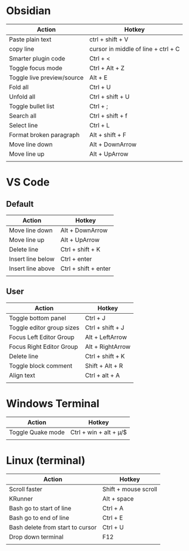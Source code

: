 # Obsidian
| Action                     | Hotkey                              |
| -------------------------- | ----------------------------------- |
| Paste plain text           | ctrl + shift + V                    |
| copy line                  | cursor in middle of line + ctrl + C |
| Smarter plugin code        | Ctrl + <                            |
| Toggle focus mode          | Ctrl + Alt + Z                      |
| Toggle live preview/source | Alt + E                             |
| Fold all                   | Ctrl + U                            |
| Unfold all                 | Ctrl + shift + U                    |
| Toggle bullet list         | Ctrl + ;                            |
| Search all                 | Ctrl + shift + f                    |
| Select line                | Ctrl + L                            |
| Format broken paragraph    | Alt + shift + F                     |
| Move line down             | Alt + DownArrow                     |
| Move line up               | Alt + UpArrow                       |
|                            |                                     |

# VS Code
## Default
| Action            | Hotkey               |
| ----------------- | -------------------- |
| Move line down    | Alt + DownArrow      |
| Move line up      | Alt + UpArrow        |
| Delete line       | Ctrl + shift + K     |
| Insert line below | Ctrl + enter         |
| Insert line above | Ctrl + shift + enter |
|                   |                      |

## User
| Action                    | Hotkey           |
| ------------------------- | ---------------- |
| Toggle bottom panel       | Ctrl + J         |
| Toggle editor group sizes | Ctrl + shift + J |
| Focus Left Editor Group   | Alt + LeftArrow  |
| Focus Right Editor Group  | Alt + RightArrow |
| Delete line               | Ctrl + shift + K |
| Toggle block comment      | Shift + Alt + R  |
| Align text                | Ctrl + alt + A   |
|                           |                  |

# Windows Terminal

| Action            | Hotkey                 |
| ----------------- | ---------------------- |
| Toggle Quake mode | Ctrl + win + alt + µ/$ |
|                   |                        |

# Linux (terminal)
| Action                           | Hotkey               |
| -------------------------------- | -------------------- |
| Scroll faster                    | Shift + mouse scroll |
| KRunner                          | Alt + space          |
| Bash go to start of line         | Ctrl + A             |
| Bash go to end of line           | Ctrl + E             |
| Bash delete from start to cursor | Ctrl + U             |
| Drop down terminal               | F12                  |
|                                  |                      |
